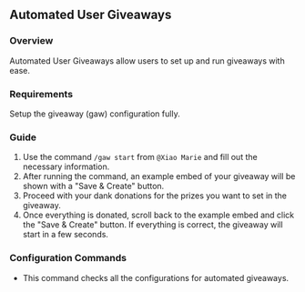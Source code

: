 ## Automated User Giveaways

### Overview

Automated User Giveaways allow users to set up and run giveaways with ease.

### Requirements

Setup the giveaway (gaw) configuration fully.

### Guide

1. Use the command ```/gaw start``` from `@Xiao Marie` and fill out the necessary information.
2. After running the command, an example embed of your giveaway will be shown with a "Save & Create" button.
3. Proceed with your dank donations for the prizes you want to set in the giveaway.
4. Once everything is donated, scroll back to the example embed and click the "Save & Create" button. If everything is correct, the giveaway will start in a few seconds.

### Configuration Commands

- 
  This command checks all the configurations for automated giveaways.
